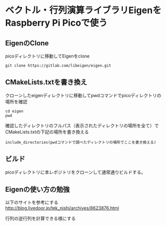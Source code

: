 # ベクトル・行列演算ライブラリEigenをRaspberry Pi Picoで使う

## EigenのClone
picoディレクトリに移動してEigenをclone

```
git clone https://gitlab.com/libeigen/eigen.git
```

## CMakeLists.txtを書き換え
クローンしたeigenディレクトリに移動してpwdコマンドでpicoディレクトリの場所を確認

```
cd eigen
pwd
```

確認したディレクトリのフルパス（表示されたディレクトリの場所を全て）でCMakeLists.txtの下記の場所を書き換える

```
include_directories(pwdコマンドで調べたディレクトリの場所でここを書き換える)

```

## ビルド
picoディレクトリに本レポジトリをクローンして通常通りビルドする。

## Eigenの使い方の勉強

以下のサイトを参考にする
http://blog.livedoor.jp/tek_nishi/archives/8623876.html

行列の逆行列を計算できる様にする


